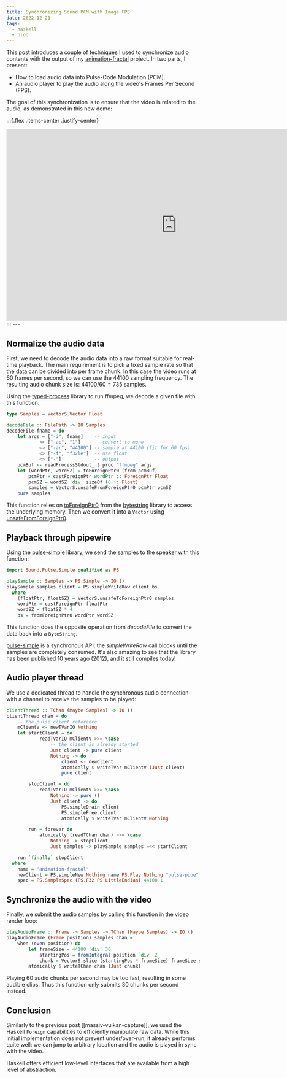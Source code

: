 ```yaml
---
title: Synchronizing Sound PCM with Image FPS
date: 2022-12-21
tags:
  - haskell
  - blog
---
```


This post introduces a couple of techniques I used to synchronize audio contents with the output of my [animation-fractal][af] project.
In two parts, I present:

- How to load audio data into Pulse-Code Modulation (PCM).
- An audio player to play the audio along the video's Frames Per Second (FPS).

The goal of this synchronization is to ensure that the video is related to the audio,
as demonstrated in this new demo:

:::{.flex .items-center .justify-center}
<iframe width="888" height="500" src="https://www.youtube.com/embed/ouoys1PABwA" title="YouTube video player" frameborder="0" allow="accelerometer; autoplay; clipboard-write; encrypted-media; gyroscope; picture-in-picture" allowfullscreen></iframe>
:::
---

## Normalize the audio data

First, we need to decode the audio data into a raw format suitable for real-time playback.
The main requirement is to pick a fixed sample rate so that the data can be divided into per frame chunk.
In this case the video runs at 60 frames per second, so we can use the 44100 sampling frequency.
The resulting audio chunk size is: $44100/60 = 735$ samples.

Using the [typed-process] library to run ffmpeg, we decode a given file with this function:

```haskell
type Samples = VectorS.Vector Float

decodeFile :: FilePath -> IO Samples
decodeFile fname = do
    let args = ["-i", fname]    -- input
            <> ["-ac", "1"]     -- convert to mono
            <> ["-ar", "44100"] -- sample at 44100 (fit for 60 fps)
            <> ["-f", "f32le"]  -- use float
            <> ["-"]            -- output
    pcmBuf <- readProcessStdout_ $ proc "ffmpeg" args
    let (wordPtr, wordSZ) = toForeignPtr0 (from pcmBuf)
        pcmPtr = castForeignPtr wordPtr :: ForeignPtr Float
        pcmSZ = wordSZ `div` sizeOf (0 :: Float)
        samples = VectorS.unsafeFromForeignPtr0 pcmPtr pcmSZ
    pure samples
```

This function relies on [toForeignPtr0] from the [bytestring] library
to access the underlying memory. Then we convert it into a `Vector` using
[unsafeFromForeignPtr0].

[typed-process]: https://hackage.haskell.org/package/typed-process-0.2.10.1/docs/System-Process-Typed.html
[bytestring]: https://hackage.haskell.org/package/bytestring
[vector]: https://hackage.haskell.org/package/vector
[toForeignPtr0]: https://hackage.haskell.org/package/bytestring-0.11.3.1/docs/Data-ByteString-Internal.html#v:toForeignPtr
[unsafeFromForeignPtr0]: https://hackage.haskell.org/package/vector-0.13.0.0/docs/Data-Vector-Storable.html#v:unsafeFromForeignPtr0


## Playback through pipewire

Using the [pulse-simple] library, we send the samples to the speaker with this function:

```haskell
import Sound.Pulse.Simple qualified as PS

playSample :: Samples -> PS.Simple -> IO ()
playSample samples client = PS.simpleWriteRaw client bs
  where
    (floatPtr, floatSZ) = VectorS.unsafeToForeignPtr0 samples
    wordPtr = castForeignPtr floatPtr
    wordSZ = floatSZ * 4
    bs = fromForeignPtr0 wordPtr wordSZ
```

This function does the opposite operation from *decodeFile* to convert the data back
into a `ByteString`.

[pulse-simple] is a synchronous API: the *simpleWriteRaw* call blocks until the samples are completely consumed.
It's also amazing to see that the library has been published 10 years ago (2012), and it still compiles today!

[pulse-simple]: https://hackage.haskell.org/package/pulse-simple


## Audio player thread

We use a dedicated thread to handle the synchronous audio connection
with a channel to receive the samples to be played:

```haskell
clientThread :: TChan (Maybe Samples) -> IO ()
clientThread chan = do
    -- the pulse client reference.
    mClientV <- newTVarIO Nothing
    let startClient = do
            readTVarIO mClientV >>= \case
                -- the client is already started
                Just client -> pure client
                Nothing -> do
                    client <- newClient
                    atomically $ writeTVar mClientV (Just client)
                    pure client

        stopClient = do
            readTVarIO mClientV >>= \case
                Nothing -> pure ()
                Just client -> do
                    PS.simpleDrain client
                    PS.simpleFree client
                    atomically $ writeTVar mClientV Nothing

        run = forever do
            atomically (readTChan chan) >>= \case
                Nothing -> stopClient
                Just samples -> playSample samples =<< startClient

    run `finally` stopClient
  where
    name = "animation-fractal"
    newClient = PS.simpleNew Nothing name PS.Play Nothing "pulse-pipe" spec Nothing Nothing
    spec = PS.SampleSpec (PS.F32 PS.LittleEndian) 44100 1
```

## Synchronize the audio with the video

Finally, we submit the audio samples by calling this function in the video render loop:

```haskell
playAudioFrame :: Frame -> Samples -> TChan (Maybe Samples) -> IO ()
playAudioFrame (Frame position) samples chan =
    when (even position) do
        let frameSize = 44100 `div` 30
            startingPos = fromIntegral position `div` 2
            chunk = VectorS.slice (startingPos * frameSize) frameSize samples
        atomically $ writeTChan chan (Just chunk)
```

Playing 60 audio chunks per second may be too fast, resulting in some audible clips.
Thus this function only submits 30 chunks per second instead.


## Conclusion

Similarly to the previous post [[massiv-vulkan-capture]], we used the Haskell `Foreign`
capabilities to efficiently manipulate raw data. While this initial implementation does
not prevent under/over-run, it already performs quite well: we can jump to arbitrary
location and the audio is played in sync with the video.

Haskell offers efficient low-level interfaces that are available from a high level of abstraction.

[af]: https://gitlab.com/TristanCacqueray/animation-fractal
